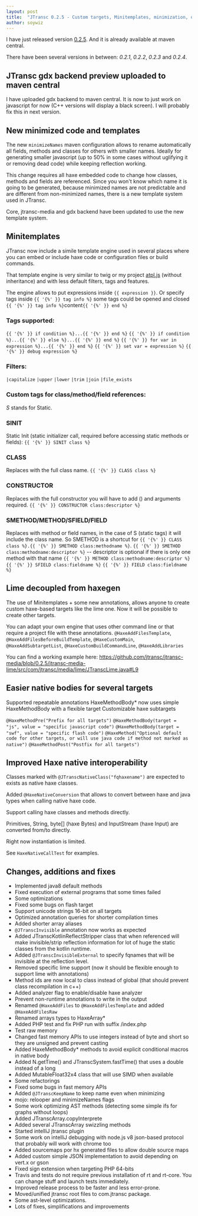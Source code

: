 ```yaml
---
layout: post
title:  "JTransc 0.2.5 - Custom targets, Minitemplates, minimization, optimizations and more!"
author: soywiz
---
```


I have just released version [0.2.5](https://github.com/jtransc/jtransc/tree/0.2.5). And it is already available at maven central.

There have been several versions in between: *0.2.1*, *0.2.2*, *0.2.3* and *0.2.4*.

<!--more-->

## JTransc gdx backend preview uploaded to maven central

I have uploaded gdx backend to maven central. It is now to just work on javascript for now (C++ versions will display a black screen). I will probably fix this in next version.

## New minimized code and templates

The new `minimizeNames` maven configuration allows to rename automatically all fields, methods and classes for others with smaller names. Ideally for generating smaller javascript (up to 50% in some cases without uglifying it or removing dead code) while keeping reflection working.

This change requires all haxe embedded code to change how classes, methods and fields are referenced. Since you won't know which name it is going to be generated, because minimized names are not predictable and are different from non-minimized names, there is a new template system used in JTransc.

Core, jtransc-media and gdx backend have been updated to use the new template system.

## Minitemplates

JTransc now include a simile template engine used in several places where you can embed or include haxe code or configuration files or build commands.

That template engine is very similar to twig or my project [atpl.js](https://github.com/soywiz/atpl.js) (without inheritance) and with less default filters, tags and features.

The engine allows to put expressions inside `{{ expression }}`.
Or specify tags inside `{{ '{%' }} tag info %}` some tags could be opened and closed `{{ '{%' }} tag info %}`content`{{ '{%' }} end %}`

### Tags supported:
`{{ '{%' }} if condition %}...{{ '{%' }} end %}`
`{{ '{%' }} if condition %}...{{ '{%' }} else %}...{{ '{%' }} end %}`
`{{ '{%' }} for var in expression %}...{{ '{%' }} end %}`
`{{ '{%' }} set var = expression %}`
`{{ '{%' }} debug expression %}`

### Filters:
`|capitalize`
`|upper`
`|lower`
`|trim`
`|join`
`|file_exists`

### Custom tags for class/method/field references:

*S* stands for Static.

### SINIT
Static Init (static initializer call, required before accessing static methods or fields):
`{{ '{%' }} SINIT class %}`

### CLASS
Replaces with the full class name.
`{{ '{%' }} CLASS class %}`

### CONSTRUCTOR
Replaces with the full constructor you will have to add () and arguments required.
`{{ '{%' }} CONSTRUCTOR class:descriptor %}`

### SMETHOD/METHOD/SFIELD/FIELD
Replaces with method or field names, in the case of S (static tags) it will include the class name. So SMETHOD is a shortcut for `{{ '{%' }} CLASS class %}.{{ '{%' }} SMETHOD class:methodname %}`.
`{{ '{%' }} SMETHOD class:methodname:descriptor %}` -- descriptor is optional if there is only one method with that name
`{{ '{%' }} METHOD class:methodname:descriptor %}`
`{{ '{%' }} SFIELD class:fieldname %}`
`{{ '{%' }} FIELD class:fieldname %}`

## Lime decoupled from haxegen

The use of Minitemplates + some new annotations, allows anyone to create custom haxe-based targets like the lime one. Now it will be possible to create other targets.

You can adapt your own engine that uses other command line or that require a project file with these annotations.
`@HaxeAddFilesTemplate`, `@HaxeAddFilesBeforeBuildTemplate`, `@HaxeCustomMain`, `@HaxeAddSubtargetList`, `@HaxeCustomBuildCommandLine`, `@HaxeAddLibraries`

You can find a working example here:
https://github.com/jtransc/jtransc-media/blob/0.2.5/jtransc-media-lime/src/com/jtransc/media/lime/JTranscLime.java#L9

## Easier native bodies for several targets

Supported repeatable annotations HaxeMethodBody* now uses simple HaxeMethodBody with a flexible target Customizable haxe subtargets

`@HaxeMethodPre("Prefix for all targets")`
`@HaxeMethodBody(target = "js", value = "specific javascript code")`
`@HaxeMethodBody(target = "swf", value = "specific flash code")`
`@HaxeMethod("Optional default code for other targets, or will use java code if method not marked as native")`
`@HaxeMethodPost("Postfix for all targets")`

## Improved Haxe native interoperability

Classes marked with `@JTranscNativeClass("fqhaxename")` are expected to exists as native haxe classes.

Added `@HaxeNativeConversion` that allows to convert between haxe and java types when calling native haxe code.

Support calling haxe classes and methods directly.

Primitives, String, byte[] (haxe Bytes) and InputStream (haxe Input) are converted from/to directly.

Right now instantiation is limited.

See `HaxeNativeCallTest` for examples.

## Changes, additions and fixes

* Implemented java8 default methods
* Fixed execution of external programs that some times failed
* Some optimizations
* Fixed some bugs on flash target
* Support unicode strings 16-bit on all targets
* Optimized annotation queries for shorter compilation times
* Added shorter array aliases
* `@JTranscInvisible` annotation now works as expected
* Added JTranscKotlinReflectStripper class that when referenced will make invisible/strip reflection information for lot of huge the static classes from the kotlin runtime.
* Added `@JTranscInvisibleExternal` to specify fqnames that will be invisible at the reflection level.
* Removed specific lime support (now it should be flexible enough to support lime with annotations)
* Method ids are now local to class instead of global (that should prevent class recompilation in c++)
* Added analyzer flag to enable/disable haxe analyzer
* Prevent non-runtime annotations to write in the output
* Renamed `@HaxeAddFiles` to `@HaxeAddFilesTemplate` and added `@HaxeAddFilesRaw`
* Renamed arrays types to HaxeArray*
* Added PHP test and fix PHP run with suffix /index.php
* Test raw memory
* Changed fast memory APIs to use integers instead of byte and short so they are unsigned and prevent casting
* Added HaxeMethodBody* methods to avoid explicit conditional macros in native body
* Added N.getTime() and JTranscSystem.fastTime() that uses a double instead of a long
* Added MutableFloat32x4 class that will use SIMD when available
* Some refactorings
* Fixed some bugs in fast memory APIs
* Added `@JTranscKeepName` to keep name even when minimizing
* mojo: relooper and minimizeNames flags
* Some work optimizing AST methods (detecting some simple ifs for graphs without loops)
* Added JTranscArray.copyInterprete
* Added several JTranscArray swizzling methods
* Started intelliJ jtransc plugin
* Some work on intelliJ debugging with node.js v8 json-based protocol that probably will work with chrome too
* Added sourcemaps por hx generated files to allow double source maps
* Added custom simple JSON implementation to avoid depending on vert.x or gson
* Fixed sign extension when targeting PHP 64-bits
* Travis and tests do not require previous installation of rt and rt-core. You can change stuff and launch tests immediately.
* Improved release process to be faster and less error-prone.
* Moved/unified jtransc root files to com.jtransc package.
* Some ast-level optimizations.
* Lots of fixes, simplifications and improvements
